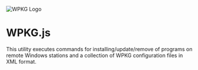 ![WPKG Logo](https://wpkg.org/wpkg.png)

# WPKG.js

This utility executes commands for installing/update/remove of
programs on remote Windows stations and a collection of WPKG
configuration files in XML format.
